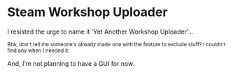 # Steam Workshop Uploader

I resisted the urge to name it 'Yet Another Workshop Uploader'...

<small>Btw, don't tell me someone's already made one with the feature to exclude stuff? I couldn't find any when I needed it.</small>

And, I'm not planning to have a GUI for now.